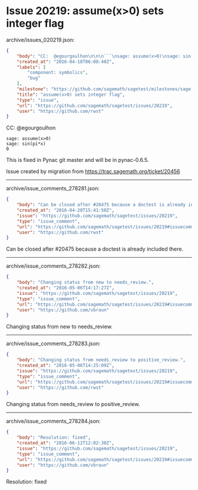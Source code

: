 # Issue 20219: assume(x>0) sets integer flag

archive/issues_020219.json:
```json
{
    "body": "CC:  @egourgoulhon\n\n\n```\nsage: assume(x>0)\nsage: sin(pi*x)\n0\n```\n\nThis is fixed in Pynac git master and will be in pynac-0.6.5.\n\nIssue created by migration from https://trac.sagemath.org/ticket/20456\n\n",
    "created_at": "2016-04-18T06:08:40Z",
    "labels": [
        "component: symbolics",
        "bug"
    ],
    "milestone": "https://github.com/sagemath/sagetest/milestones/sage-duplicate/invalid/wontfix",
    "title": "assume(x>0) sets integer flag",
    "type": "issue",
    "url": "https://github.com/sagemath/sagetest/issues/20219",
    "user": "https://github.com/rwst"
}
```
CC:  @egourgoulhon


```
sage: assume(x>0)
sage: sin(pi*x)
0
```

This is fixed in Pynac git master and will be in pynac-0.6.5.

Issue created by migration from https://trac.sagemath.org/ticket/20456





---

archive/issue_comments_278281.json:
```json
{
    "body": "Can be closed after #20475 because a doctest is already included there.",
    "created_at": "2016-04-20T15:41:50Z",
    "issue": "https://github.com/sagemath/sagetest/issues/20219",
    "type": "issue_comment",
    "url": "https://github.com/sagemath/sagetest/issues/20219#issuecomment-278281",
    "user": "https://github.com/rwst"
}
```

Can be closed after #20475 because a doctest is already included there.



---

archive/issue_comments_278282.json:
```json
{
    "body": "Changing status from new to needs_review.",
    "created_at": "2016-05-06T14:17:27Z",
    "issue": "https://github.com/sagemath/sagetest/issues/20219",
    "type": "issue_comment",
    "url": "https://github.com/sagemath/sagetest/issues/20219#issuecomment-278282",
    "user": "https://github.com/vbraun"
}
```

Changing status from new to needs_review.



---

archive/issue_comments_278283.json:
```json
{
    "body": "Changing status from needs_review to positive_review.",
    "created_at": "2016-05-06T14:25:09Z",
    "issue": "https://github.com/sagemath/sagetest/issues/20219",
    "type": "issue_comment",
    "url": "https://github.com/sagemath/sagetest/issues/20219#issuecomment-278283",
    "user": "https://github.com/rwst"
}
```

Changing status from needs_review to positive_review.



---

archive/issue_comments_278284.json:
```json
{
    "body": "Resolution: fixed",
    "created_at": "2016-06-12T12:02:30Z",
    "issue": "https://github.com/sagemath/sagetest/issues/20219",
    "type": "issue_comment",
    "url": "https://github.com/sagemath/sagetest/issues/20219#issuecomment-278284",
    "user": "https://github.com/vbraun"
}
```

Resolution: fixed
